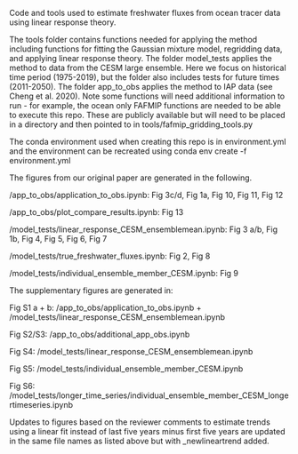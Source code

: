 Code and tools used to estimate freshwater fluxes from ocean tracer data using linear response theory. 


The tools folder contains functions needed for applying the method including functions for fitting the Gaussian mixture model, regridding data, and applying linear response theory. The folder model_tests applies the method to data from the CESM large ensemble. Here we focus on historical time period (1975-2019), but the folder also includes tests for future times (2011-2050). The folder app_to_obs applies the method to IAP data (see Cheng et al. 2020). Note some functions will need additional information to run - for example, the ocean only FAFMIP functions are needed to be able to execute this repo. These are publicly available but will need to be placed in a directory and then pointed to in tools/fafmip_gridding_tools.py

The conda environment used when creating this repo is in environment.yml and the environment can be recreated using conda env create -f environment.yml

The figures from our original paper are generated in the following.

/app_to_obs/application_to_obs.ipynb: Fig 3c/d, Fig 1a, Fig 10, Fig 11, Fig 12

/app_to_obs/plot_compare_results.ipynb: Fig 13

/model_tests/linear_response_CESM_ensemblemean.ipynb: Fig 3 a/b, Fig 1b, Fig 4, Fig 5, Fig 6, Fig 7

/model_tests/true_freshwater_fluxes.ipynb: Fig 2, Fig 8

/model_tests/individual_ensemble_member_CESM.ipynb: Fig 9




The supplementary figures are generated in:

Fig S1 a + b: /app_to_obs/application_to_obs.ipynb + /model_tests/linear_response_CESM_ensemblemean.ipynb

Fig S2/S3: /app_to_obs/additional_app_obs.ipynb

Fig S4: /model_tests/linear_response_CESM_ensemblemean.ipynb 

Fig S5: /model_tests/individual_ensemble_member_CESM.ipynb

Fig S6: /model_tests/longer_time_series/individual_ensemble_member_CESM_longertimeseries.ipynb

Updates to figures based on the reviewer comments to estimate trends using a linear fit instead of last five years minus first five years are updated in the same file names as listed above but with _newlineartrend added.


